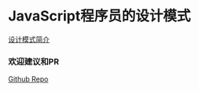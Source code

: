 # JavaScript程序员的设计模式

[设计模式简介](00-intro.md.html)


### 欢迎建议和PR
[Github Repo](https://github.com/terryoy/design-pattern-exercises)
